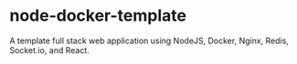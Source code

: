 # node-docker-template

A template full stack web application using NodeJS, Docker, Nginx, Redis, Socket.io, and React.
